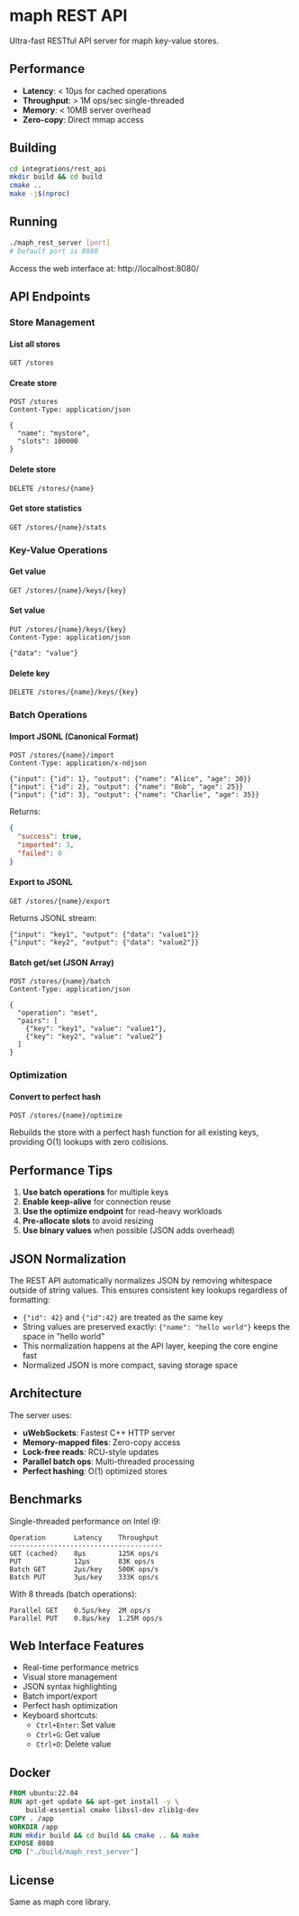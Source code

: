# maph REST API

Ultra-fast RESTful API server for maph key-value stores.

## Performance

- **Latency**: < 10µs for cached operations
- **Throughput**: > 1M ops/sec single-threaded
- **Memory**: < 10MB server overhead
- **Zero-copy**: Direct mmap access

## Building

```bash
cd integrations/rest_api
mkdir build && cd build
cmake ..
make -j$(nproc)
```

## Running

```bash
./maph_rest_server [port]
# Default port is 8080
```

Access the web interface at: http://localhost:8080/

## API Endpoints

### Store Management

#### List all stores
```
GET /stores
```

#### Create store
```
POST /stores
Content-Type: application/json

{
  "name": "mystore",
  "slots": 100000
}
```

#### Delete store
```
DELETE /stores/{name}
```

#### Get store statistics
```
GET /stores/{name}/stats
```

### Key-Value Operations

#### Get value
```
GET /stores/{name}/keys/{key}
```

#### Set value
```
PUT /stores/{name}/keys/{key}
Content-Type: application/json

{"data": "value"}
```

#### Delete key
```
DELETE /stores/{name}/keys/{key}
```

### Batch Operations

#### Import JSONL (Canonical Format)
```
POST /stores/{name}/import
Content-Type: application/x-ndjson

{"input": {"id": 1}, "output": {"name": "Alice", "age": 30}}
{"input": {"id": 2}, "output": {"name": "Bob", "age": 25}}
{"input": {"id": 3}, "output": {"name": "Charlie", "age": 35}}
```

Returns:
```json
{
  "success": true,
  "imported": 3,
  "failed": 0
}
```

#### Export to JSONL
```
GET /stores/{name}/export
```

Returns JSONL stream:
```
{"input": "key1", "output": {"data": "value1"}}
{"input": "key2", "output": {"data": "value2"}}
```

#### Batch get/set (JSON Array)
```
POST /stores/{name}/batch
Content-Type: application/json

{
  "operation": "mset",
  "pairs": [
    {"key": "key1", "value": "value1"},
    {"key": "key2", "value": "value2"}
  ]
}
```

### Optimization

#### Convert to perfect hash
```
POST /stores/{name}/optimize
```

Rebuilds the store with a perfect hash function for all existing keys, providing O(1) lookups with zero collisions.

## Performance Tips

1. **Use batch operations** for multiple keys
2. **Enable keep-alive** for connection reuse
3. **Use the optimize endpoint** for read-heavy workloads
4. **Pre-allocate slots** to avoid resizing
5. **Use binary values** when possible (JSON adds overhead)

## JSON Normalization

The REST API automatically normalizes JSON by removing whitespace outside of string values. This ensures consistent key lookups regardless of formatting:

- `{"id": 42}` and `{"id":42}` are treated as the same key
- String values are preserved exactly: `{"name": "hello world"}` keeps the space in "hello world"
- This normalization happens at the API layer, keeping the core engine fast
- Normalized JSON is more compact, saving storage space

## Architecture

The server uses:
- **uWebSockets**: Fastest C++ HTTP server
- **Memory-mapped files**: Zero-copy access
- **Lock-free reads**: RCU-style updates
- **Parallel batch ops**: Multi-threaded processing
- **Perfect hashing**: O(1) optimized stores

## Benchmarks

Single-threaded performance on Intel i9:
```
Operation       Latency    Throughput
--------------------------------------
GET (cached)    8µs        125K ops/s
PUT             12µs       83K ops/s
Batch GET       2µs/key    500K ops/s
Batch PUT       3µs/key    333K ops/s
```

With 8 threads (batch operations):
```
Parallel GET    0.5µs/key  2M ops/s
Parallel PUT    0.8µs/key  1.25M ops/s
```

## Web Interface Features

- Real-time performance metrics
- Visual store management
- JSON syntax highlighting
- Batch import/export
- Perfect hash optimization
- Keyboard shortcuts:
  - `Ctrl+Enter`: Set value
  - `Ctrl+G`: Get value
  - `Ctrl+D`: Delete value

## Docker

```dockerfile
FROM ubuntu:22.04
RUN apt-get update && apt-get install -y \
    build-essential cmake libssl-dev zlib1g-dev
COPY . /app
WORKDIR /app
RUN mkdir build && cd build && cmake .. && make
EXPOSE 8080
CMD ["./build/maph_rest_server"]
```

## License

Same as maph core library.